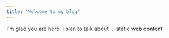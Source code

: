 ```yaml
---
title: "Welcome to my blog"
---
```


I'm glad you are here. I plan to talk about ... static web content
